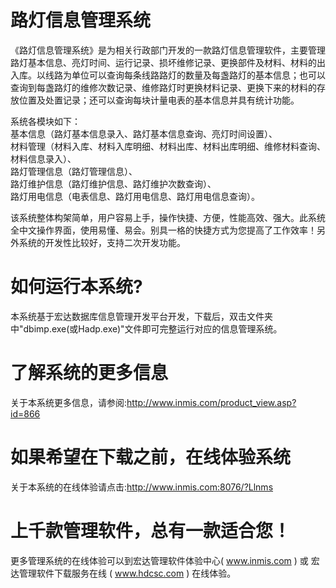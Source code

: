 # 路灯信息管理系统

《路灯信息管理系统》是为相关行政部门开发的一款路灯信息管理软件，主要管理路灯基本信息、亮灯时间、运行记录、损坏维修记录、更换部件及材料、材料的出入库。以线路为单位可以查询每条线路路灯的数量及每盏路灯的基本信息；也可以查询到每盏路灯的维修次数记录、维修路灯时更换材料记录、更换下来的材料的存放位置及处置记录；还可以查询每块计量电表的基本信息并具有统计功能。

系统各模块如下：  
基本信息（路灯基本信息录入、路灯基本信息查询、亮灯时间设置）、  
材料管理（材料入库、材料入库明细、材料出库、材料出库明细、维修材料查询、材料信息录入）、  
路灯管理信息（路灯管理信息）、  
路灯维护信息（路灯维护信息、路灯维护次数查询）、  
路灯用电信息（电表信息、路灯用电信息、路灯用电信息查询）。

该系统整体构架简单，用户容易上手，操作快捷、方便，性能高效、强大。此系统全中文操作界面，使用易懂、易会。别具一格的快捷方式为您提高了工作效率！另外系统的开发性比较好，支持二次开发功能。

# 如何运行本系统?

本系统基于宏达数据库信息管理开发平台开发，下载后，双击文件夹中"dbimp.exe(或Hadp.exe)"文件即可完整运行对应的信息管理系统。

# 了解系统的更多信息

关于本系统更多信息，请参阅:http://www.inmis.com/product_view.asp?id=866

# 如果希望在下载之前，在线体验系统

关于本系统的在线体验请点击:http://www.inmis.com:8076/?Llnms

# 上千款管理软件，总有一款适合您！

更多管理系统的在线体验可以到宏达管理软件体验中心( www.inmis.com ) 或 宏达管理软件下载服务在线 ( www.hdcsc.com ) 在线体验。

